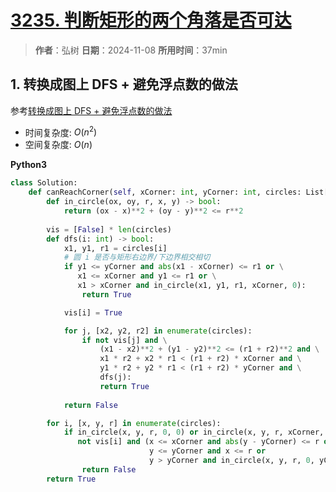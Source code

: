 # [3235. 判断矩形的两个角落是否可达](https://leetcode.cn/problems/check-if-the-rectangle-corner-is-reachable/description/)

> **作者**：弘树
> **日期**：2024-11-08
> **所用时间**：37min

## 1. 转换成图上 DFS + 避免浮点数的做法

参考[转换成图上 DFS + 避免浮点数的做法](https://leetcode.cn/problems/check-if-the-rectangle-corner-is-reachable/solutions/2860214/deng-jie-zhuan-huan-bing-cha-ji-pythonja-yf9y)

- 时间复杂度: $O(n^2)$
- 空间复杂度: $O(n)$

**Python3**

```python
class Solution:
    def canReachCorner(self, xCorner: int, yCorner: int, circles: List[List[int]]) -> bool:
        def in_circle(ox, oy, r, x, y) -> bool:
            return (ox - x)**2 + (oy - y)**2 <= r**2
        
        vis = [False] * len(circles)
        def dfs(i: int) -> bool:
            x1, y1, r1 = circles[i]
            # 圆 i 是否与矩形右边界/下边界相交相切
            if y1 <= yCorner and abs(x1 - xCorner) <= r1 or \
               x1 <= xCorner and y1 <= r1 or \
               x1 > xCorner and in_circle(x1, y1, r1, xCorner, 0):
                return True

            vis[i] = True

            for j, [x2, y2, r2] in enumerate(circles):
                if not vis[j] and \
                    (x1 - x2)**2 + (y1 - y2)**2 <= (r1 + r2)**2 and \
                    x1 * r2 + x2 * r1 < (r1 + r2) * xCorner and \
                    y1 * r2 + y2 * r1 < (r1 + r2) * yCorner and \
                    dfs(j):
                    return True
                
            return False

        for i, [x, y, r] in enumerate(circles):
            if in_circle(x, y, r, 0, 0) or in_circle(x, y, r, xCorner, yCorner) or \
               not vis[i] and (x <= xCorner and abs(y - yCorner) <= r or
                               y <= yCorner and x <= r or
                               y > yCorner and in_circle(x, y, r, 0, yCorner)) and dfs(i):
                return False
        return True
```